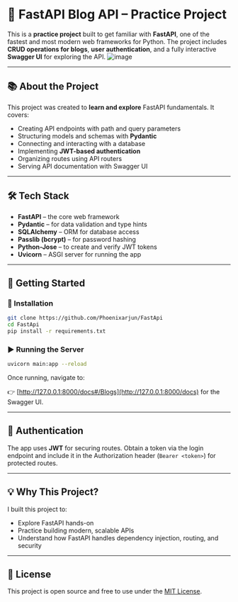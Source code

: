 # 🚀 FastAPI Blog API – Practice Project

This is a **practice project** built to get familiar with **FastAPI**, one of the fastest and most modern web frameworks for Python. The project includes **CRUD operations for blogs**, **user authentication**, and a fully interactive **Swagger UI** for exploring the API.
![image](https://github.com/user-attachments/assets/03f87723-325f-4c30-b81c-76a06f75aabb)

---

## 📚 About the Project

This project was created to **learn and explore** FastAPI fundamentals. It covers:

* Creating API endpoints with path and query parameters
* Structuring models and schemas with **Pydantic**
* Connecting and interacting with a database
* Implementing **JWT-based authentication**
* Organizing routes using API routers
* Serving API documentation with Swagger UI

---

## 🛠️ Tech Stack

* **FastAPI** – the core web framework
* **Pydantic** – for data validation and type hints
* **SQLAlchemy** – ORM for database access
* **Passlib (bcrypt)** – for password hashing
* **Python-Jose** – to create and verify JWT tokens
* **Uvicorn** – ASGI server for running the app

---

## 🚦 Getting Started

### 🔧 Installation

```bash
git clone https://github.com/Phoenixarjun/FastApi
cd FastApi
pip install -r requirements.txt
```

### ▶️ Running the Server

```bash
uvicorn main:app --reload
```

Once running, navigate to:

👉 [http://127.0.0.1:8000/docs#/Blogs](http://127.0.0.1:8000/docs) for the Swagger UI.

---

## 🔐 Authentication

The app uses **JWT** for securing routes. Obtain a token via the login endpoint and include it in the Authorization header (`Bearer <token>`) for protected routes.

---

## 💡 Why This Project?

I built this project to:

* Explore FastAPI hands-on
* Practice building modern, scalable APIs
* Understand how FastAPI handles dependency injection, routing, and security

---

## 📎 License

This project is open source and free to use under the [MIT License](LICENSE).


